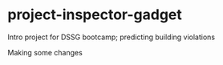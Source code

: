 # project-inspector-gadget
Intro project for DSSG bootcamp; predicting building violations

Making some changes